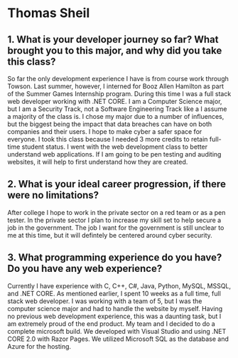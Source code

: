 # Thomas Sheil
## 1.	What is your developer journey so far? What brought you to this major, and why did you take this class?
So far the only development experience I have is from course work through Towson. Last summer, however, I interned for Booz Allen Hamilton as part of the Summer Games Internship program. During this time I was a full stack web developer working with .NET CORE. I am a Computer Science major, but I am a Security Track, not a Software Engineering Track like a I assume a majority of the class is. I chose my major due to a number of influences, but the biggest being the impact that data breaches can have on both companies and their users. I hope to make cyber a safer space for everyone. I took this class because I needed 3 more credits to retain full-time student status. I went with the web development class to better understand web applications. If I am going to be pen testing and auditing websites, it will help to first understand how they are created. 
## 2. What is your ideal career progression, if there were no limitations?
After college I hope to work in the private sector on a red team or as a pen tester. In the private sector I plan to increase my skill set to help secure a job in the government. The job I want for the government is still unclear to me at this time, but it will defintely be centered around cyber security.
## 3. What programming experience do you have? Do you have any web experience?
Currently I have experience with C, C++, C#, Java, Python, MySQL, MSSQL, and .NET CORE. As mentioned earlier, I spent 10 weeks as a full time, full stack web developer. I was working with a team of 5, but I was the computer science major and had to handle the website by myself. Having no previous web development experience, this was a daunting task, but I am extremely proud of the end product. My team and I decided to do a complete microsoft build. We developed with Visual Studio and using .NET CORE 2.0 with Razor Pages. We utilized Microsoft SQL as the database and Azure for the hosting. 
